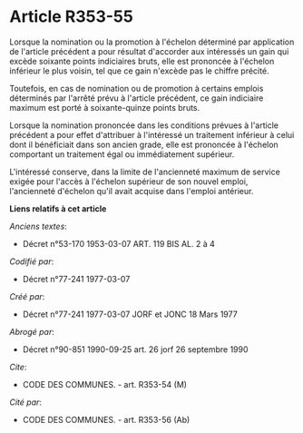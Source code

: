 # Article R353-55

Lorsque la nomination ou la promotion à l'échelon déterminé par application de l'article précédent a pour résultat d'accorder
aux intéressés un gain qui excède soixante points indiciaires bruts, elle est prononcée à l'échelon inférieur le plus voisin,
tel que ce gain n'excède pas le chiffre précité.

Toutefois, en cas de nomination ou de promotion à certains emplois déterminés par l'arrêté prévu à l'article précédent, ce
gain indiciaire maximum est porté à soixante-quinze points bruts.

Lorsque la nomination prononcée dans les conditions prévues à l'article précédent a pour effet d'attribuer à l'intéressé un
traitement inférieur à celui dont il bénéficiait dans son ancien grade, elle est prononcée à l'échelon comportant un
traitement égal ou immédiatement supérieur.

L'intéressé conserve, dans la limite de l'ancienneté maximum de service exigée pour l'accès à l'échelon supérieur de son
nouvel emploi, l'ancienneté d'échelon qu'il avait acquise dans l'emploi antérieur.

**Liens relatifs à cet article**

_Anciens textes_:

  - Décret n°53-170 1953-03-07 ART. 119 BIS AL. 2 à 4

_Codifié par_:

  - Décret n°77-241 1977-03-07

_Créé par_:

  - Décret n°77-241 1977-03-07 JORF et JONC 18 Mars 1977

_Abrogé par_:

  - Décret n°90-851 1990-09-25 art. 26 jorf 26 septembre 1990

_Cite_:

  - CODE DES COMMUNES. - art. R353-54 (M)

_Cité par_:

  - CODE DES COMMUNES. - art. R353-56 (Ab)
